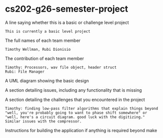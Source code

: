 # cs202-g26-semester-project

A line saying whether this is a basic or challenge level project
    
	This is currently a basic level project


The full names of each team member
	
	Timothy Wellman, Rubi Dionisio
    
	
The contribution of each team member
	
	Timothy: Processors, wav file object, header struct
	Rubi: File Manager
	
	
	
	
A UML diagram showing the basic design





A section detailing issues, including any functionality that is missing




A section detailing the challenges that you encountered in the project

	Timothy: finding low-pass filter algorithms that explain things beyond "well, you're probably going to want to phase shift somewhere" or "well, here's a circuit diagram. good luck with the digitizing." Similar issues with the compressor.



Instructions for building the application if anything is required beyond make





